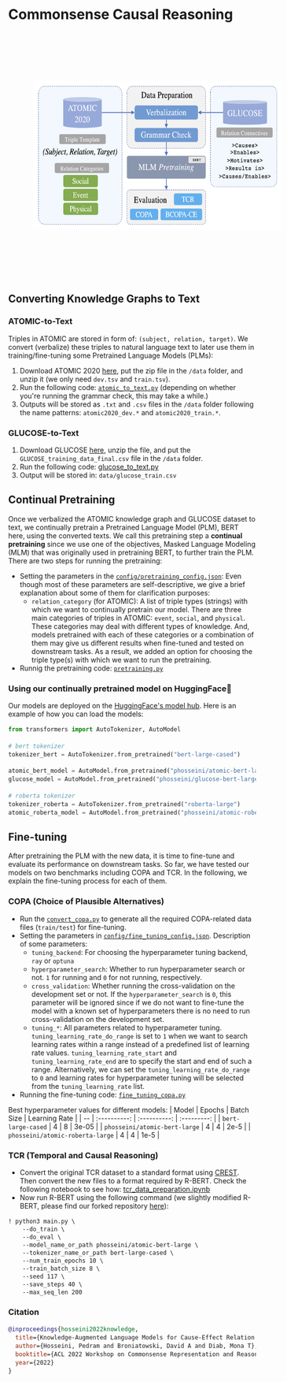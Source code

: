 # Commonsense Causal Reasoning

<p align="center">
  <img src='overview.png' width='600' height='300' style="vertical-align:middle;margin:100px 50px">
</p>

## Converting Knowledge Graphs to Text
### ATOMIC-to-Text
Triples in ATOMIC are stored in form of: `(subject, relation, target)`. We convert (verbalize) these triples to natural language text to later use them in training/fine-tuning some Pretrained Language Models (PLMs):
1. Download ATOMIC 2020 [here](https://allenai.org/data/atomic-2020), put the zip file in the `/data` folder, and unzip it (we only need `dev.tsv` and `train.tsv`).
2. Run the following code: [`atomic_to_text.py`](https://github.com/phosseini/causal-reasoning/blob/main/atomic_to_text.py) (depending on whether you're running the grammar check, this may take a while.)
3. Outputs will be stored as `.txt` and `.csv` files in the `/data` folder following the name patterns: `atomic2020_dev.*` and `atomic2020_train.*`.

### GLUCOSE-to-Text
1. Download GLUCOSE [here](https://tinyurl.com/yyeo92pt), unzip the file, and put the `GLUCOSE_training_data_final.csv` file in the `/data` folder.
2. Run the following code: [glucose_to_text.py](https://github.com/phosseini/causal-reasoning/blob/main/glucose_to_text.py)
3. Output will be stored in: `data/glucose_train.csv`

## Continual Pretraining
Once we verbalized the ATOMIC knowledge graph and GLUCOSE dataset to text, we continually pretrain a Pretrained Language Model (PLM), BERT here, using the converted texts. We call this pretraining step a **continual pretraining** since we use one of the objectives, Masked Language Modeling (MLM) that was originally used in pretraining BERT, to further train the PLM. There are two steps for running the pretraining:
* Setting the parameters in the [`config/pretraining_config.json`](https://github.com/phosseini/causal-reasoning/blob/main/config/pretraining_config.json): Even though most of these parameters are self-descriptive, we give a brief explanation about some of them for clarification purposes:
  * `relation_category` (for ATOMIC): A list of triple types (strings) with which we want to continually pretrain our model. There are three main categories of triples in ATOMIC: `event`, `social`, and `physical`. These categories may deal with different types of knowledge. And, models pretrained with each of these categories or a combination of them may give us different results when fine-tuned and tested on downstream tasks. As a result, we added an option for choosing the triple type(s) with which we want to run the pretraining.
* Runnig the pretraining code: [`pretraining.py`](https://github.com/phosseini/causal-reasoning/blob/main/pretraining.py)

### Using our continually pretrained model on HuggingFace🤗
Our models are deployed on the [HuggingFace's model hub](https://huggingface.co/models). Here is an example of how you can load the models:

```python
from transformers import AutoTokenizer, AutoModel

# bert tokenizer
tokenizer_bert = AutoTokenizer.from_pretrained("bert-large-cased")

atomic_bert_model = AutoModel.from_pretrained("phosseini/atomic-bert-large")
glucose_model = AutoModel.from_pretrained("phosseini/glucose-bert-large")

# roberta tokenizer
tokenizer_roberta = AutoTokenizer.from_pretrained("roberta-large")
atomic_roberta_model = AutoModel.from_pretrained("phosseini/atomic-roberta-large")
```

## Fine-tuning
After pretraining the PLM with the new data, it is time to fine-tune and evaluate its performance on downstream tasks. So far, we have tested our models on two benchmarks including COPA and TCR. In the following, we explain the fine-tuning process for each of them.
### COPA (Choice of Plausible Alternatives)
* Run the [`convert_copa.py`](https://github.com/phosseini/causal-reasoning/blob/main/convert_copa.py) to generate all the required COPA-related data files (`train/test`) for fine-tuning.
* Setting the parameters in [`config/fine_tuning_config.json`](https://github.com/phosseini/causal-reasoning/blob/main/config/fine_tuning_config.json). Description of some parameters:
  * `tuning_backend`: For choosing the hyperparameter tuning backend, `ray` or `optuna`
  * `hyperparameter_search`: Whether to run hyperparameter search or not. `1` for running and `0` for not running, respectively.
  * `cross_validation`: Whether running the cross-validation on the development set or not. If the `hyperparameter_search` is `0`, this parameter will be ignored since if we do not want to fine-tune the model with a known set of hyperparameters there is no need to run cross-validation on the development set.
  * `tuning_*`: All parameters related to hyperparameter tuning. `tuning_learning_rate_do_range` is set to `1` when we want to search learning rates within a range instead of a predefined list of learning rate values. `tuning_learning_rate_start` and `tuning_learning_rate_end` are to specify the start and end of such a range. Alternatively, we can set the `tuning_learning_rate_do_range` to `0` and learning rates for hyperparameter tuning will be selected from the `tuning_learning_rate` list.
 * Running the fine-tuning code: [`fine_tuning_copa.py`](https://github.com/phosseini/causal-reasoning/blob/main/fine_tuning_copa.py)

Best hyperparameter values for different models:
| Model | Epochs  | Batch Size | Learning Rate |
| -- | :----------: | :----------: | :---------: |
| `bert-large-cased` | 4 | 8 | 3e-05 |
| `phosseini/atomic-bert-large` | 4 | 4 | 2e-5 |
| `phosseini/atomic-roberta-large` | 4 | 4 | 1e-5 |
### TCR (Temporal and Causal Reasoning)
* Convert the original TCR dataset to a standard format using [CREST](https://github.com/phosseini/crest). Then convert the new files to a format required by R-BERT. Check the following notebook to see how: [tcr_data_preparation.ipynb](https://github.com/phosseini/R-BERT/blob/master/notebooks/tcr_data_preparation.ipynb)
* Now run R-BERT using the following command (we slightly modified R-BERT, please find our forked repository [here](https://github.com/phosseini/R-BERT)):
```
! python3 main.py \
    --do_train \
    --do_eval \
    --model_name_or_path phosseini/atomic-bert-large \
    --tokenizer_name_or_path bert-large-cased \
    --num_train_epochs 10 \
    --train_batch_size 8 \
    --seed 117 \
    --save_steps 40 \
    --max_seq_len 200
```

### Citation
```bibtex
@inproceedings{hosseini2022knowledge,
  title={Knowledge-Augmented Language Models for Cause-Effect Relation Classification},
  author={Hosseini, Pedram and Broniatowski, David A and Diab, Mona T},
  booktitle={ACL 2022 Workshop on Commonsense Representation and Reasoning},
  year={2022}
}
```
